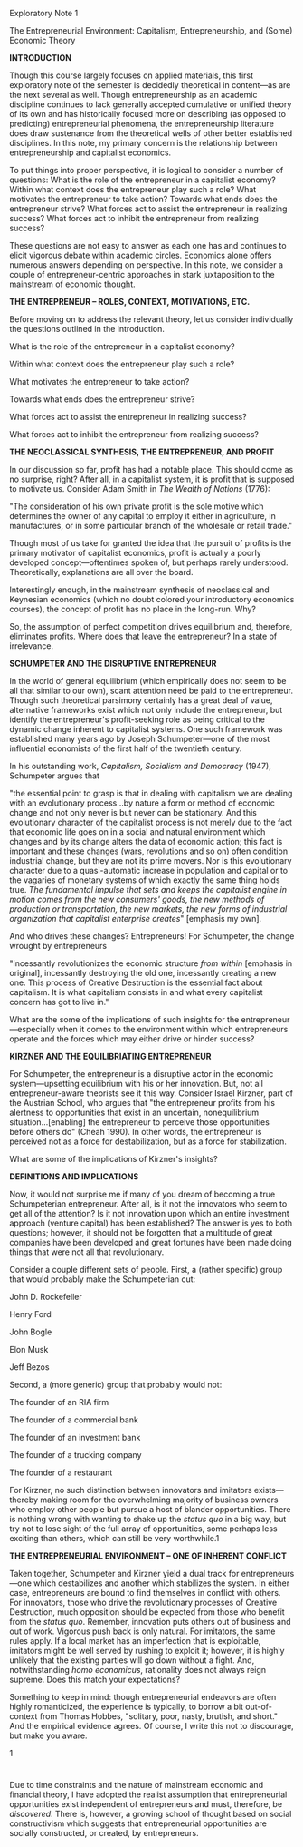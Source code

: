 Exploratory Note 1

The Entrepreneurial Environment: Capitalism, Entrepreneurship, and (Some) Economic Theory

**INTRODUCTION**

Though this course largely focuses on applied materials, this first exploratory note of the semester is decidedly theoretical in content—as are the next several as well.  Though entrepreneurship as an academic discipline continues to lack generally accepted cumulative or unified theory of its own and has historically focused more on describing (as opposed to predicting) entrepreneurial phenomena, the entrepreneurship literature does draw sustenance from the theoretical wells of other better established disciplines.  In this note, my primary concern is the relationship between entrepreneurship and capitalist economics.

To put things into proper perspective, it is logical to consider a number of questions: What is the role of the entrepreneur in a capitalist economy?  Within what context does the entrepreneur play such a role?  What motivates the entrepreneur to take action?  Towards what ends does the entrepreneur strive?  What forces act to assist the entrepreneur in realizing success?  What forces act to inhibit the entrepreneur from realizing success?

These questions are not easy to answer as each one has and continues to elicit vigorous debate within academic circles.  Economics alone offers numerous answers depending on perspective.  In this note, we consider a couple of entrepreneur-centric approaches in stark juxtaposition to the mainstream of economic thought.

**THE ENTREPRENEUR – ROLES, CONTEXT, MOTIVATIONS, ETC.**

Before moving on to address the relevant theory, let us consider individually the questions outlined in the introduction.

What is the role of the entrepreneur in a capitalist economy?





Within what context does the entrepreneur play such a role?





What motivates the entrepreneur to take action?





Towards what ends does the entrepreneur strive?





What forces act to assist the entrepreneur in realizing success?





What forces act to inhibit the entrepreneur from realizing success?





**THE NEOCLASSICAL SYNTHESIS, THE ENTREPRENEUR, AND PROFIT**

In our discussion so far, profit has had a notable place.  This should come as no surprise, right?  After all, in a capitalist system, it is profit that is supposed to motivate us.  Consider Adam Smith in _The Wealth of Nations_ (1776):

&quot;The consideration of his own private profit is the sole motive which determines the owner of any capital to employ it either in agriculture, in manufactures, or in some particular branch of the wholesale or retail trade.&quot;

Though most of us take for granted the idea that the pursuit of profits is the primary motivator of capitalist economics, profit is actually a poorly developed concept—oftentimes spoken of, but perhaps rarely understood.  Theoretically, explanations are all over the board.

Interestingly enough, in the mainstream synthesis of neoclassical and Keynesian economics (which no doubt colored your introductory economics courses), the concept of profit has no place in the long-run.  Why?





So, the assumption of perfect competition drives equilibrium and, therefore, eliminates profits.  Where does that leave the entrepreneur?  In a state of irrelevance.

**SCHUMPETER AND THE DISRUPTIVE ENTREPRENEUR**

In the world of general equilibrium (which empirically does not seem to be all that similar to our own), scant attention need be paid to the entrepreneur.  Though such theoretical parsimony certainly has a great deal of value, alternative frameworks exist which not only include the entrepreneur, but identify the entrepreneur&#39;s profit-seeking role as being critical to the dynamic change inherent to capitalist systems.  One such framework was established many years ago by Joseph Schumpeter—one of the most influential economists of the first half of the twentieth century.

In his outstanding work, _Capitalism, Socialism and Democracy_ (1947), Schumpeter argues that

&quot;the essential point to grasp is that in dealing with capitalism we are dealing with an evolutionary process…by nature a form or method of economic change and not only never is but never can be stationary.  And this evolutionary character of the capitalist process is not merely due to the fact that economic life goes on in a social and natural environment which changes and by its change alters the data of economic action; this fact is important and these changes (wars, revolutions and so on) often condition industrial change, but they are not its prime movers.  Nor is this evolutionary character due to a quasi-automatic increase in population and capital or to the vagaries of monetary systems of which exactly the same thing holds true.  _The fundamental impulse that sets and keeps the capitalist engine in motion comes from the new consumers&#39; goods, the new methods of production or transportation, the new markets, the new forms of industrial organization that capitalist enterprise creates_&quot; [emphasis my own].

And who drives these changes?  Entrepreneurs!  For Schumpeter, the change wrought by entrepreneurs

&quot;incessantly revolutionizes the economic structure _from within_ [emphasis in original], incessantly destroying the old one, incessantly creating a new one.  This process of Creative Destruction is the essential fact about capitalism.  It is what capitalism consists in and what every capitalist concern has got to live in.&quot;

What are the some of the implications of such insights for the entrepreneur—especially when it comes to the environment within which entrepreneurs operate and the forces which may either drive or hinder success?





**KIRZNER AND THE EQUILIBRIATING ENTREPRENEUR**

For Schumpeter, the entrepreneur is a disruptive actor in the economic system—upsetting equilibrium with his or her innovation.  But, not all entrepreneur-aware theorists see it this way.  Consider Israel Kirzner, part of the Austrian School, who argues that &quot;the entrepreneur profits from his alertness to opportunities that exist in an uncertain, nonequilibrium situation…[enabling] the entrepreneur to perceive those opportunities before others do&quot; (Cheah 1990).  In other words, the entrepreneur is perceived not as a force for destabilization, but as a force for stabilization.

What are some of the implications of Kirzner&#39;s insights?





**DEFINITIONS AND IMPLICATIONS**

Now, it would not surprise me if many of you dream of becoming a true Schumpeterian entrepreneur.  After all, is it not the innovators who seem to get all of the attention?  Is it not innovation upon which an entire investment approach (venture capital) has been established?  The answer is yes to both questions; however, it should not be forgotten that a multitude of great companies have been developed and great fortunes have been made doing things that were not all that revolutionary.

Consider a couple different sets of people.  First, a (rather specific) group that would probably make the Schumpeterian cut:

John D. Rockefeller



Henry Ford





John Bogle





Elon Musk





Jeff Bezos



Second, a (more generic) group that probably would not:

The founder of an RIA firm





The founder of a commercial bank





The founder of an investment bank





The founder of a trucking company



The founder of a restaurant





For Kirzner, no such distinction between innovators and imitators exists—thereby making room for the overwhelming majority of business owners who employ other people but pursue a host of blander opportunities.  There is nothing wrong with wanting to shake up the _status quo_ in a big way, but try not to lose sight of the full array of opportunities, some perhaps less exciting than others, which can still be very worthwhile.1

**THE ENTREPRENEURIAL ENVIRONMENT – ONE OF INHERENT CONFLICT**

Taken together, Schumpeter and Kirzner yield a dual track for entrepreneurs—one which destabilizes and another which stabilizes the system.  In either case, entrepreneurs are bound to find themselves in conflict with others.  For innovators, those who drive the revolutionary processes of Creative Destruction, much opposition should be expected from those who benefit from the _status quo_.  Remember, innovation puts others out of business and out of work.  Vigorous push back is only natural.  For imitators, the same rules apply.  If a local market has an imperfection that is exploitable, imitators might be well served by rushing to exploit it; however, it is highly unlikely that the existing parties will go down without a fight.  And, notwithstanding _homo economicus_, rationality does not always reign supreme.  Does this match your expectations?





Something to keep in mind: though entrepreneurial endeavors are often highly romanticized, the experience is typically, to borrow a bit out-of-context from Thomas Hobbes, &quot;solitary, poor, nasty, brutish, and short.&quot;  And the empirical evidence agrees.  Of course, I write this not to discourage, but make you aware.

1

#
 Due to time constraints and the nature of mainstream economic and financial theory, I have adopted the realist assumption that entrepreneurial opportunities exist independent of entrepreneurs and must, therefore, be _discovered_.  There is, however, a growing school of thought based on social constructivism which suggests that entrepreneurial opportunities are socially constructed, or created, by entrepreneurs.
